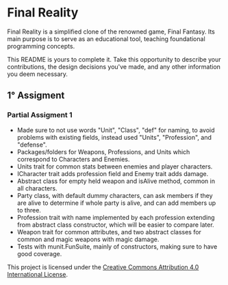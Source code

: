 # Final Reality

Final Reality is a simplified clone of the renowned game, Final Fantasy. Its main purpose is to
serve as an educational tool, teaching foundational programming concepts.

This README is yours to complete it. Take this opportunity to describe your contributions, the
design decisions you've made, and any other information you deem necessary.

## 1° Assigment
### Partial Assigment 1
- Made sure to not use words "Unit", "Class", "def" for naming, to avoid problems with existing 
fields, instead used "Units", "Profession", and "defense".
- Packages/folders for Weapons, Professions, and Units which correspond to Characters and Enemies.
- Units trait for common stats between enemies and player characters.
- ICharacter trait adds profession field and Enemy trait adds damage.
- Abstract class for empty held weapon and isAlive method, common in all characters.
- Party class, with default dummy characters, can ask members if they are alive to determine if whole party 
is alive, and can add members up to three.
- Profession trait with name implemented by each profession extending from abstract class 
constructor, which will be easier to compare later.
- Weapon trait for common attributes, and two abstract classes for common and magic weapons with magic damage.
- Tests with munit.FunSuite, mainly of constructors, making sure to have good coverage.


This project is licensed under the
[Creative Commons Attribution 4.0 International License](https://creativecommons.org/licenses/by/4.0/).